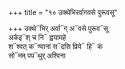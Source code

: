 +++
title = "१० उक्थेभिरर्वागवसे पुरूवसू"

+++
उक्थे᳓भिर् अर्वा᳓ग् अ᳓वसे पुरूव᳓सू  
अर्कइ᳓श् च नि᳓ ह्वयामहे  
श᳓श्वत् क᳓ण्वानां स᳓दसि प्रिये᳓ हि᳓ कं  
सो᳓मम् पप᳓थुर् अश्विना